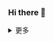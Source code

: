 ### Hi there 👋

<!--
**chenjing185/chenjing185** is a ✨ _special_ ✨ repository because its `README.md` (this file) appears on your GitHub profile.

Here are some ideas to get you started:

- 🔭 I’m currently working on ...
- 🌱 I’m currently learning ...
- 👯 I’m looking to collaborate on ...
- 🤔 I’m looking for help with ...
- 💬 Ask me about ...
- 📫 How to reach me: ...
- 😄 Pronouns: ...
- ⚡ Fun fact: ...
-->
<details>
<summary>更多</summary>

## GitHub stats
<p align="center">
    <img src="https://github-readme-stats.vercel.app/api/?username=chenjing185&theme=shades-of-purple&show_icons=true&count_private=true" alt="Alex's GitHub Stats">
    <img src="https://github-readme-stats.vercel.app/api/top-langs/?username=chenjing185&layout=compact&theme=tokyonight" alt="Alex's Top Langs">
</p>
    
## 👨‍💻 My GitHub activities of last 31 days.

![pudongping's github activity graph](https://activity-graph.herokuapp.com/graph?username=chenjing185&theme=react-dark&area=true&custom_title=Alex%20Pu's%20Contribution%20Graph)

## 我最喜欢的开源项目
<a href="https://github.com/chenjing185/chenjing185.github.io.git">
  <img align="center" src="https://github-readme-stats.vercel.app/api/pin/?username=chenjing185&repo=chenjing185.github.io&show_owner=true&theme=nightowl" />
</a>
<a href="https://github.com/chenjing185/hexo-theme-yun.git">
  <img align="center" src="https://github-readme-stats.vercel.app/api/pin/?username=chenjing185&repo=hexo-theme-yun&show_owner=true&theme=nightowl" />
</a>
    
</details>
